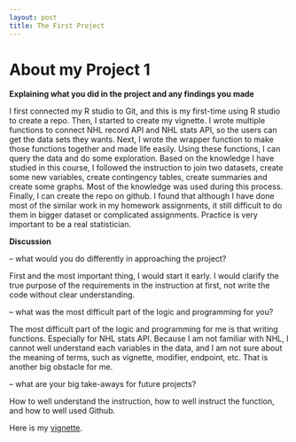 ```yaml
---
layout: post
title: The First Project
---
```


# About my Project 1

**Explaining what you did in the project and any findings you made**

I first connected my R studio to Git, and this is my first-time using R studio to create a repo. Then, I started to create my vignette. I wrote multiple functions to connect NHL record API and NHL stats API, so the users can get the data sets they wants. Next, I wrote the wrapper function to make those functions together and made life easily. Using these functions, I can query the data and do some exploration. Based on the knowledge I have studied in this course, I followed the instruction to join two datasets, create some new variables, create contingency tables, create summaries and create some graphs. Most of the knowledge was used during this process. Finally, I can create the repo on github. I found that although I have done most of the similar work in my homework assignments, it still difficult to do them in bigger dataset or complicated assignments. Practice is very important to be a real statistician.

**Discussion**

– what would you do differently in approaching the project?

First and the most important thing, I would start it early. I would clarify the true purpose of the requirements in the instruction at first, not write the code without clear understanding. 

– what was the most difficult part of the logic and programming for you?

The most difficult part of the logic and programming for me is that writing functions. Especially for NHL stats API. Because I am not familiar with NHL, I cannot well understand each variables in the data, and I am not sure about the meaning of terms, such as vignette, modifier, endpoint, etc. That is another big obstacle for me. 

– what are your big take-aways for future projects?

How to well understand the instruction, how to well instruct the function, and how to well used Github. 

Here is my [vignette](https://yuyaooo.github.io/Project1/).


